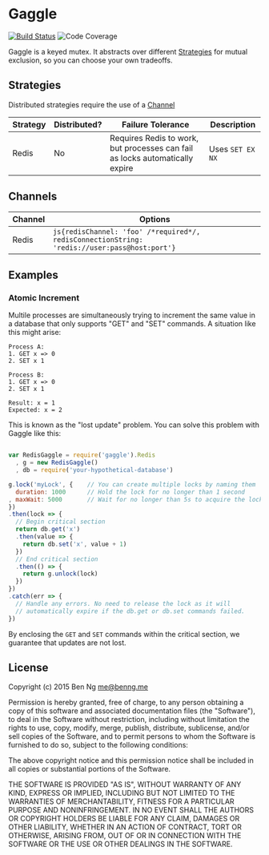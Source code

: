 # Gaggle

[![Build Status](https://img.shields.io/circleci/project/ben-ng/gaggle.svg)](https://circleci.com/gh/ben-ng/gaggle/tree/master) ![Code Coverage](https://img.shields.io/badge/code%20coverage-100%25-brightgreen.svg)

Gaggle is a keyed mutex. It abstracts over different [Strategies](#strategies) for mutual exclusion, so you can choose your own tradeoffs.

## Strategies

Distributed strategies require the use of a [Channel](#channels)

Strategy  | Distributed? | Failure Tolerance                                                            | Description
--------- | ------------ | ---------------------------------------------------------------------------- | ----------------
Redis     | No           | Requires Redis to work, but processes can fail as locks automatically expire | Uses `SET EX NX`

## Channels

Channel | Options
------- | -------
Redis   | ```js{redisChannel: 'foo' /*required*/, redisConnectionString: 'redis://user:pass@host:port'}```

## Examples

### Atomic Increment

Multile processes are simultaneously trying to increment the same value in a database that only supports "GET" and "SET" commands. A situation like this might arise:

```
Process A:
1. GET x => 0
2. SET x 1

Process B:
1. GET x => 0
2. SET x 1

Result: x = 1
Expected: x = 2
```

This is known as the "lost update" problem. You can solve this problem with Gaggle like this:

```js

var RedisGaggle = require('gaggle').Redis
  , g = new RedisGaggle()
  , db = require('your-hypothetical-database')

g.lock('myLock', {    // You can create multiple locks by naming them
  duration: 1000      // Hold the lock for no longer than 1 second
, maxWait: 5000       // Wait for no longer than 5s to acquire the lock
})
.then(lock => {
  // Begin critical section
  return db.get('x')
  .then(value => {
    return db.set('x', value + 1)
  })
  // End critical section
  .then(() => {
    return g.unlock(lock)
  })
})
.catch(err => {
  // Handle any errors. No need to release the lock as it will
  // automatically expire if the db.get or db.set commands failed.
})

```

By enclosing the `GET` and `SET` commands within the critical section, we guarantee that updates are not lost.

## License

Copyright (c) 2015 Ben Ng <me@benng.me>

Permission is hereby granted, free of charge, to any person obtaining a copy of this software and associated documentation files (the "Software"), to deal in the Software without restriction, including without limitation the rights to use, copy, modify, merge, publish, distribute, sublicense, and/or sell copies of the Software, and to permit persons to whom the Software is furnished to do so, subject to the following conditions:

The above copyright notice and this permission notice shall be included in all copies or substantial portions of the Software.

THE SOFTWARE IS PROVIDED "AS IS", WITHOUT WARRANTY OF ANY KIND, EXPRESS OR IMPLIED, INCLUDING BUT NOT LIMITED TO THE WARRANTIES OF MERCHANTABILITY, FITNESS FOR A PARTICULAR PURPOSE AND NONINFRINGEMENT. IN NO EVENT SHALL THE AUTHORS OR COPYRIGHT HOLDERS BE LIABLE FOR ANY CLAIM, DAMAGES OR OTHER LIABILITY, WHETHER IN AN ACTION OF CONTRACT, TORT OR OTHERWISE, ARISING FROM, OUT OF OR IN CONNECTION WITH THE SOFTWARE OR THE USE OR OTHER DEALINGS IN THE SOFTWARE.
